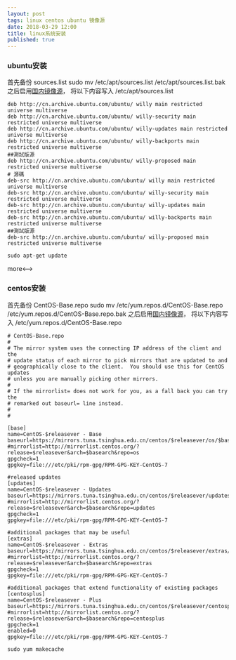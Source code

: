 ```yaml
---
layout: post
tags: linux centos ubuntu 镜像源
date: 2018-03-29 12:00
title: linux系统安装
published: true
---
```


### ubuntu安装

首先备份 sources.list sudo mv /etc/apt/sources.list /etc/apt/sources.list.bak
之后启用[国内镜像源](http://wiki.ubuntu.org.cn/%E6%BA%90%E5%88%97%E8%A1%A8)， 将以下内容写入 /etc/apt/sources.list

```shell
deb http://cn.archive.ubuntu.com/ubuntu/ willy main restricted universe multiverse
deb http://cn.archive.ubuntu.com/ubuntu/ willy-security main restricted universe multiverse
deb http://cn.archive.ubuntu.com/ubuntu/ willy-updates main restricted universe multiverse
deb http://cn.archive.ubuntu.com/ubuntu/ willy-backports main restricted universe multiverse
##測試版源
deb http://cn.archive.ubuntu.com/ubuntu/ willy-proposed main restricted universe multiverse
# 源碼
deb-src http://cn.archive.ubuntu.com/ubuntu/ willy main restricted universe multiverse
deb-src http://cn.archive.ubuntu.com/ubuntu/ willy-security main restricted universe multiverse
deb-src http://cn.archive.ubuntu.com/ubuntu/ willy-updates main restricted universe multiverse
deb-src http://cn.archive.ubuntu.com/ubuntu/ willy-backports main restricted universe multiverse
##測試版源
deb-src http://cn.archive.ubuntu.com/ubuntu/ willy-proposed main restricted universe multiverse
```

```shell
sudo apt-get update
```

<!-->more<-->

### centos安装

首先备份 CentOS-Base.repo sudo mv /etc/yum.repos.d/CentOS-Base.repo /etc/yum.repos.d/CentOS-Base.repo.bak
之后启用[国内镜像源](https://mirror.tuna.tsinghua.edu.cn/help/centos/)， 将以下内容写入 /etc/yum.repos.d/CentOS-Base.repo
```shell
# CentOS-Base.repo
#
# The mirror system uses the connecting IP address of the client and the
# update status of each mirror to pick mirrors that are updated to and
# geographically close to the client.  You should use this for CentOS updates
# unless you are manually picking other mirrors.
#
# If the mirrorlist= does not work for you, as a fall back you can try the
# remarked out baseurl= line instead.
#
#

[base]
name=CentOS-$releasever - Base
baseurl=https://mirrors.tuna.tsinghua.edu.cn/centos/$releasever/os/$basearch/
#mirrorlist=http://mirrorlist.centos.org/?release=$releasever&arch=$basearch&repo=os
gpgcheck=1
gpgkey=file:///etc/pki/rpm-gpg/RPM-GPG-KEY-CentOS-7

#released updates
[updates]
name=CentOS-$releasever - Updates
baseurl=https://mirrors.tuna.tsinghua.edu.cn/centos/$releasever/updates/$basearch/
#mirrorlist=http://mirrorlist.centos.org/?release=$releasever&arch=$basearch&repo=updates
gpgcheck=1
gpgkey=file:///etc/pki/rpm-gpg/RPM-GPG-KEY-CentOS-7

#additional packages that may be useful
[extras]
name=CentOS-$releasever - Extras
baseurl=https://mirrors.tuna.tsinghua.edu.cn/centos/$releasever/extras/$basearch/
#mirrorlist=http://mirrorlist.centos.org/?release=$releasever&arch=$basearch&repo=extras
gpgcheck=1
gpgkey=file:///etc/pki/rpm-gpg/RPM-GPG-KEY-CentOS-7

#additional packages that extend functionality of existing packages
[centosplus]
name=CentOS-$releasever - Plus
baseurl=https://mirrors.tuna.tsinghua.edu.cn/centos/$releasever/centosplus/$basearch/
#mirrorlist=http://mirrorlist.centos.org/?release=$releasever&arch=$basearch&repo=centosplus
gpgcheck=1
enabled=0
gpgkey=file:///etc/pki/rpm-gpg/RPM-GPG-KEY-CentOS-7
```

```shell
sudo yum makecache
```
